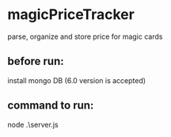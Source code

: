 # magicPriceTracker

parse, organize and store price for magic cards

## before run:

install mongo DB (6.0 version is accepted)

## command to run:

node .\server.js